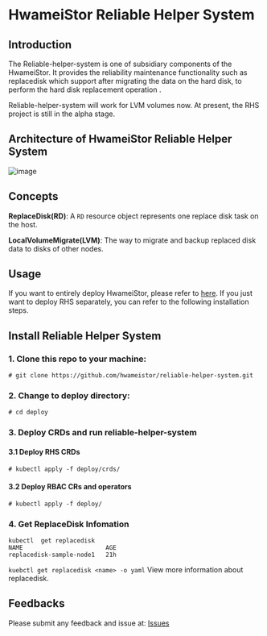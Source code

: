 # HwameiStor Reliable Helper System

## Introduction

The Reliable-helper-system is one of subsidiary components of the HwameiStor. It provides the reliability maintenance functionality such as replacedisk which support after migrating the data on the hard disk, to perform the hard disk replacement operation .

Reliable-helper-system will work for LVM volumes now. At present, the RHS project is still in the alpha stage.

## Architecture of HwameiStor Reliable Helper System

![image](https://github.com/hwameistor/reliable-helper-system/blob/main/doc/design/HwameiStor-replace-disk-arch.jpg)

## Concepts

**ReplaceDisk(RD)**: A `RD` resource object represents one replace disk task on the host.

**LocalVolumeMigrate(LVM)**: The way to migrate and backup replaced disk data to disks of other nodes.

## Usage
If you want to entirely deploy HwameiStor, please refer to [here](https://github.com/hwameistor/helm-charts). If you just want to deploy RHS separately, you can refer to the following installation steps.

## Install Reliable Helper System

### 1. Clone this repo to your machine:
```
# git clone https://github.com/hwameistor/reliable-helper-system.git
```

### 2. Change to deploy directory:
```
# cd deploy
```

### 3. Deploy CRDs and run reliable-helper-system

#### 3.1 Deploy RHS CRDs
```
# kubectl apply -f deploy/crds/
```

#### 3.2 Deploy RBAC CRs and operators
```
# kubectl apply -f deploy/
```

### 4. Get ReplaceDisk Infomation
```
kubectl  get replacedisk
NAME                       AGE
replacedisk-sample-node1   21h

```

`kuebctl get replacedisk <name> -o yaml` View more information about replacedisk.

## Feedbacks

Please submit any feedback and issue at: [Issues](https://github.com/hwameistor/reliable-helper-system/issues)
